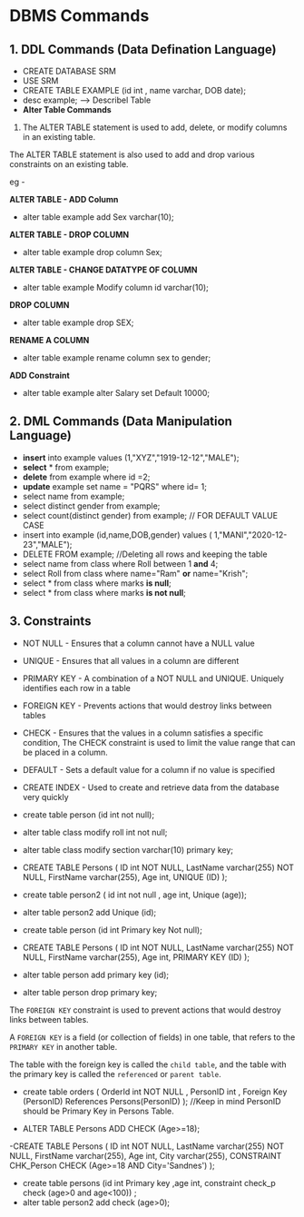 # DBMS Commands

## 1.  DDL Commands (Data Defination Language)

- CREATE DATABASE SRM
- USE SRM
- CREATE TABLE EXAMPLE (id int , name varchar, DOB date);
- desc example; --> Describel Table 
-  **Alter Table Commands**
1.  The ALTER TABLE statement is used to add, delete, or modify columns in an existing table.

The ALTER TABLE statement is also used to add and drop various constraints on an existing table.

eg - 

**ALTER TABLE - ADD Column**
- alter table example add Sex varchar(10);

**ALTER TABLE - DROP COLUMN**
-  alter table example drop column Sex;

**ALTER TABLE - CHANGE DATATYPE OF COLUMN**
- alter table example Modify column id varchar(10);

**DROP COLUMN**
- alter table example drop SEX;
  
**RENAME A COLUMN**
- alter table example rename column sex to gender;

**ADD Constraint**
- alter table example alter Salary set Default 10000;

## 2. DML Commands (Data Manipulation Language)
   
- **insert** into example values (1,"XYZ","1919-12-12","MALE");
- **select** * from example;
- **delete** from example where id =2;
- **update** example set name = "PQRS" where id= 1;
- select name from example;
- select distinct gender from example;
- select count(distinct gender) from example;
  // FOR DEFAULT VALUE CASE 
- insert into example (id,name,DOB,gender) values ( 1,"MANI","2020-12-23","MALE"); 
- DELETE FROM example; //Deleting all rows and keeping the table
- select name from class  where Roll between 1 **and** 4;
-  select Roll from class where name="Ram" **or** name="Krish";
-  select * from class where marks **is null**;
-  select * from class where marks **is not null**;


## 3. Constraints

- NOT NULL - Ensures that a column cannot have a NULL value
- UNIQUE - Ensures that all values in a column are different
- PRIMARY KEY - A combination of a NOT NULL and UNIQUE. Uniquely identifies each row in a table
  
- FOREIGN KEY - Prevents actions that would destroy links between tables
- CHECK - Ensures that the values in a column satisfies a specific condition, The CHECK constraint is used to limit the value range that can be placed in a column.
- DEFAULT - Sets a default value for a column if no value is specified
- CREATE INDEX - Used to create and retrieve data from the database very quickly
- create table person (id int not null);
-  alter table class modify roll int not null;
-   alter table class modify section varchar(10) primary key;
-   CREATE TABLE Persons (
    ID int NOT NULL,
    LastName varchar(255) NOT NULL,
    FirstName varchar(255),
    Age int,
    UNIQUE (ID)
);
- create table person2 ( id int not null , age int, Unique (age));
- alter table person2 add Unique (id);
- create table person (id int Primary key Not null);
- CREATE TABLE Persons (
    ID int NOT NULL,
    LastName varchar(255) NOT NULL,
    FirstName varchar(255),
    Age int,
    PRIMARY KEY (ID)
);
-  alter table person add primary key (id);
-  alter table person drop primary key;

The `FOREIGN KEY` constraint is used to prevent actions that would destroy links between tables.

A `FOREIGN KEY` is a field (or collection of fields) in one table, that refers to the `PRIMARY KEY` in another table.

The table with the foreign key is called the `child table`, and the table with the primary key is called the `referenced` or `parent table`.

- create table orders ( OrderId int NOT NULL , PersonID int , Foreign Key (PersonID) References Persons(PersonID) ); //Keep in mind PersonID should be Primary Key in Persons Table.

- ALTER TABLE Persons
ADD CHECK (Age>=18);

-CREATE TABLE Persons (
    ID int NOT NULL,
    LastName varchar(255) NOT NULL,
    FirstName varchar(255),
    Age int,
    City varchar(255),
    CONSTRAINT CHK_Person CHECK (Age>=18 AND City='Sandnes')
);

- create table persons (id int Primary key ,age int, constraint check_p check (age>0 and age<100)) ;
- alter table person2 add check (age>0);







